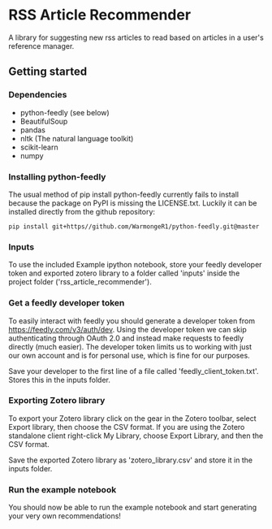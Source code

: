# RSS Article Recommender
A library for suggesting new rss articles to read based on articles in a user's reference manager.
## Getting started

### Dependencies
  * python-feedly (see below)
  * BeautifulSoup
  * pandas
  * nltk (The natural language toolkit)
  * scikit-learn
  * numpy

### Installing python-feedly
The usual method of pip install python-feedly currently fails to install because the package on PyPI is missing the LICENSE.txt. Luckily it can be installed directly from the github repository:
````
pip install git+https//github.com/WarmongeR1/python-feedly.git@master
````

### Inputs

To use the included Example ipython notebook, store your feedly developer token and exported zotero library to a folder called 'inputs' inside the project folder ('rss_article_recommender').

### Get a feedly developer token
To easily interact with feedly you should generate a developer token from https://feedly.com/v3/auth/dev. Using the developer token we can skip authenticating through OAuth 2.0 and instead make requests to feedly directly (much easier). The developer token limits us to working with just our own account and is for personal use, which is fine for our purposes.

Save your developer to the first line of a file called 'feedly_client_token.txt'. Stores this in the inputs folder.

### Exporting Zotero library
To export your Zotero library click on the gear in the Zotero toolbar, select Export library, then choose the CSV format. If you are using the Zotero standalone client right-click My Library, choose Export Library, and then the CSV format.

Save the exported Zotero library as 'zotero_library.csv' and store it in the inputs folder.

### Run the example notebook
You should now be able to run the example notebook and start generating your very own recommendations!
